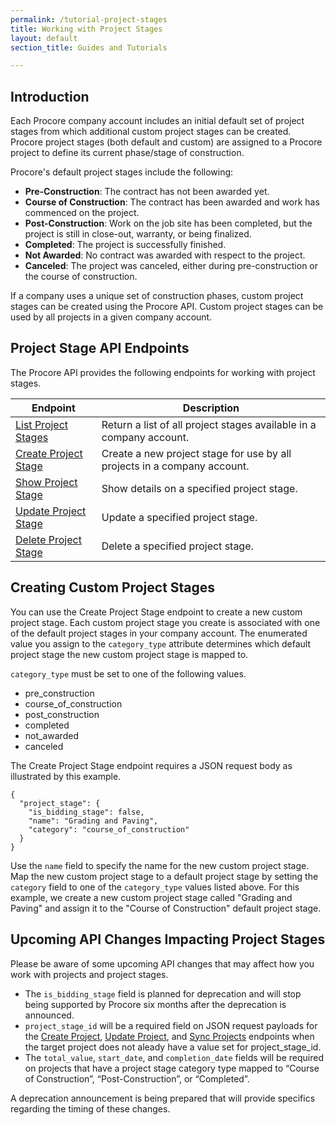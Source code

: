 ```yaml
---
permalink: /tutorial-project-stages
title: Working with Project Stages
layout: default
section_title: Guides and Tutorials

---
```


## Introduction

Each Procore company account includes an initial default set of project stages from which additional custom project stages can be created.
Procore project stages (both default and custom) are assigned to a Procore project to define its current phase/stage of construction.

Procore's default project stages include the following:

- **Pre-Construction**: The contract has not been awarded yet.
- **Course of Construction**: The contract has been awarded and work has commenced on the project.
- **Post-Construction**: Work on the job site has been completed, but the project is still in close-out, warranty, or being finalized.
- **Completed**: The project is successfully finished.
- **Not Awarded**: No contract was awarded with respect to the project.
- **Canceled**: The project was canceled, either during pre-construction or the course of construction.

If a company uses a unique set of construction phases, custom project stages can be created using the Procore API.
Custom project stages can be used by all projects in a given company account.

## Project Stage API Endpoints

The Procore API provides the following endpoints for working with project stages.

| Endpoint                                                                                             | Description                                                               |
| ---------------------------------------------------------------------------------------------------- | ------------------------------------------------------------------------- |
| [List Project Stages](https://developers.procore.com/reference/rest/v1/project-stages#list-project-stages)   | Return a list of all project stages available in a company account.       |
| [Create Project Stage](https://developers.procore.com/reference/rest/v1/project-stages#create-project-stage) | Create a new project stage for use by all projects in a company account.  |
| [Show Project Stage](https://developers.procore.com/reference/rest/v1/project-stages#show-project-stage)     | Show details on a specified project stage.                                |
| [Update Project Stage](https://developers.procore.com/reference/rest/v1/project-stages#update-project-stage) | Update a specified project stage.                                         |
| [Delete Project Stage](https://developers.procore.com/reference/rest/v1/project-stages#delete-project-stage) | Delete a specified project stage.                                         |

## Creating Custom Project Stages

You can use the Create Project Stage endpoint to create a new custom project stage.
Each custom project stage you create is associated with one of the default project stages in your company account.
The enumerated value you assign to the `category_type` attribute determines which default project stage the new custom project stage is mapped to.

`category_type` must be set to one of the following values.

- pre_construction
- course_of_construction
- post_construction
- completed
- not_awarded
- canceled

The Create Project Stage endpoint requires a JSON request body as illustrated by this example.

```
{
  "project_stage": {
    "is_bidding_stage": false,
    "name": "Grading and Paving",
    "category": "course_of_construction"
  }
}
```

Use the `name` field to specify the name for the new custom project stage.
Map the new custom project stage to a default project stage by setting the `category` field to one of the `category_type` values listed above.
For this example, we create a new custom project stage called "Grading and Paving" and assign it to the "Course of Construction" default project stage.

## Upcoming API Changes Impacting Project Stages

Please be aware of some upcoming API changes that may affect how you work with projects and project stages.

- The `is_bidding_stage` field is planned for deprecation and will stop being supported by Procore six months after the deprecation is announced.
- `project_stage_id` will be a required field on JSON request payloads for the [Create Project](https://developers.procore.com/reference/rest/v1/projects#create-project), [Update Project](https://developers.procore.com/reference/rest/v1/projects#update-project), and [Sync Projects](https://developers.procore.com/reference/rest/v1/projects#sync-projects) endpoints when the target project does not aleady have a value set for project_stage_id.
- The `total_value`, `start_date`, and `completion_date` fields will be required on projects that have a project stage category type mapped to “Course of Construction”, “Post-Construction”, or “Completed”.

A deprecation announcement is being prepared that will provide specifics regarding the timing of these changes.
